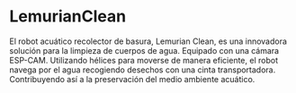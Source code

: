 # LemurianClean
El robot acuático recolector de basura, Lemurian Clean, es una innovadora solución para la limpieza de cuerpos de agua. Equipado con una cámara ESP-CAM. Utilizando hélices para moverse de manera eficiente, el robot navega por el agua recogiendo desechos con una cinta transportadora. Contribuyendo así a la preservación del medio ambiente acuático.
